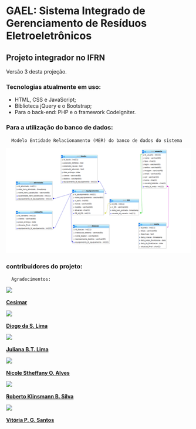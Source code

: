 # GAEL: Sistema Integrado de Gerenciamento de Resíduos Eletroeletrônicos  
## Projeto integrador no IFRN

Versão 3 desta projeção.

### Tecnologias atualmente em uso:
   - HTML, CSS e JavaScript;
   - Biblioteca jQuery e o Bootstrap;
   - Para o back-end: PHP e o framework CodeIgniter.

### Para a utilização do banco de dados:
      Modelo Entidade Relacionamento (MER) do banco de dados do sistema 
      
![Modelo entidade relacionamento - MER ](https://github.com/GAELproject/ci-integradorv3/blob/master/database/gae_lMER-Entidade_Relacional.png)
                        
   
   
   
   
   
   
   
   
   
   
   
   
   
   
   
   
   
   
   
 ### contribuidores do projeto:
      Agradecimentos:
<a href="https://github.com/cesimar">
 <img src="https://avatars3.githubusercontent.com/u/1724680?s=460&v=4" width="100px">
   
<b>Cesimar</b>
<a/>

 <a href="https://github.com/diogolimas">
<img src="https://avatars3.githubusercontent.com/u/45470736?s=460&v=4" width="100px" />
   
<b>Diogo da S. Lima</b>
<a/>
   
<a href="https://github.com/JuBeatriz">
<img src="https://avatars1.githubusercontent.com/u/49319083?s=460&v=4" width="100px" />
   
<b>Juliana B.T. Lima</b>
<a/> 
</br>

<a href="https://github.com/nicolestheffany">
<img src="https://avatars0.githubusercontent.com/u/50835585?s=460&v=4" width="100px" />
   
<b>Nicole Stheffany O. Alves</b>
<a/>   
 
 <a href="https://github.com/RobertoKlinsmann">
 <img src="https://avatars3.githubusercontent.com/u/49647785?s=460&v=4" width="100px"/>

<b>Roberto Klinsmann B. Silva</b>
<a/>   

<a href="https://github.com/vitoriap246">
<img src="https://scontent.fnat12-1.fna.fbcdn.net/v/t1.0-9/46513623_210476169849408_4210016064110592000_n.jpg?_nc_cat=110&_nc_oc=AQmZiV2Bayug8H-LJu_XobuinOspn1Vg4Anqs0qJbCUmc9JxdmjHGOgWXlIPgLLMmf4&_nc_ht=scontent.fnat12-1.fna&oh=c94017cd71c910e80860ab5677a5549a&oe=5DC579CF" width="100px" />

<b>Vitória P. G. Santos</b>
<a/>   

